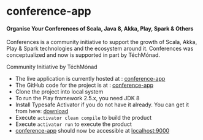 
# conference-app

#### Organise Your Conferences of Scala, Java 8, Akka, Play, Spark & Others

Conferences is a community initiative to support the growth of Scala, Akka, Play & Spark
technologies and the ecosystem around it. Conferences was conceptualized and now is supported in
part by TéchMónad.

Community Initiative by TéchMónad

* The live application is currently hosted at : [conference-app](http://conferences-app.herokuapp.com/)
* The GitHub code for the project is at : [conference-app](https://github.com/techmonad/conference-app)
* Clone the project into local system
* To run the Play framework 2.5.x, you need JDK 8
* Install Typesafe Activator if you do not have it already. You can get it from here: [download](http://www.playframework.com/download)
* Execute `activator clean compile` to build the product
* Execute `activator run` to execute the product
* [conference-app](http://conferences-app.herokuapp.com/) should now be accessible at [localhost:9000](http://localhost:9000/)

